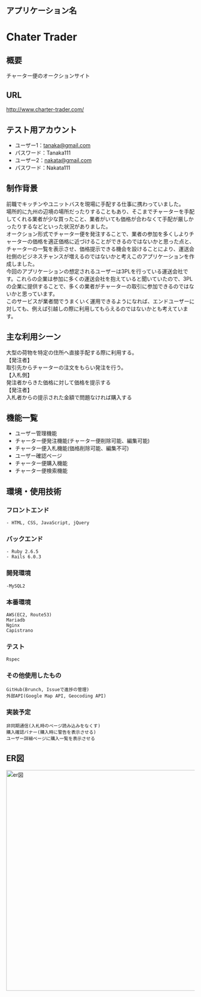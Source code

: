 ## アプリケーション名
 # Chater Trader

## 概要
  チャーター便のオークションサイト

## URL
  http://www.charter-trader.com/
## テスト用アカウント
  - ユーザー1：tanaka@gmail.com  
  - パスワード：Tanaka111  
  - ユーザー2：nakata@gmail.com  
  - パスワード：Nakata111  
## 制作背景
  前職でキッチンやユニットバスを現場に手配する仕事に携わっていました。  
  場所的に九州の辺境の場所だったりすることもあり、そこまでチャーターを手配してくれる業者が少な買ったこと、業者がいても価格が合わなくて手配が厳しかったりするなどといった状況がありました。  
  オークション形式でチャーター便を発注することで、業者の参加を多くしよりチャーターの価格を適正価格に近づけることができるのではないかと思った点と、チャーターの一覧を表示させ、価格提示できる機会を設けることにより、運送会社側のビジネスチャンスが増えるのではないかと考えこのアプリケーションを作成しました。  
  今回のアプリケーションの想定されるユーザーは3PLを行っている運送会社です。これらの企業は参加に多くの運送会社を抱えていると聞いていたので、3PLの企業に提供することで、多くの業者がチャーターの取引に参加できるのではないかと思っています。  
  このサービスが業者間でうまくいく運用できるようになれば、エンドユーザーに対しても、例えば引越しの際に利用してもらえるのではないかとも考えています。  
## 主な利用シーン
  大型の荷物を特定の住所へ直接手配する際に利用する。  
  【発注者】  
    取引先からチャーターの注文をもらい発注を行う。  
  【入札側】  
    発注者からきた価格に対して価格を提示する  
  【発注者】  
    入札者からの提示された金額で問題なければ購入する  

## 機能一覧
  - ユーザー管理機能  
  - チャーター便発注機能(チャーター便削除可能、編集可能)  
  - チャーター便入札機能(価格削除可能、編集不可)  
  - ユーザー確認ページ  
  - チャーター便購入機能  
  - チャーター便検索機能  
## 環境・使用技術  
  ### フロントエンド  
    - HTML, CSS, JavaScript, jQuery
  ### バックエンド
    - Ruby 2.6.5
    - Rails 6.0.3

  ### 開発環境
    -MySQL2
  ### 本番環境
    AWS(EC2, Route53)
    Mariadb
    Nginx
    Capistrano

  ### テスト
    Rspec

  ### その他使用したもの
    GitHub(Brunch, Issueで進捗の管理)
    外部API(Google Map API, Geocoding API)

  ### 実装予定
    非同期通信(入札時のページ読み込みをなくす)
    購入確認バナー(購入時に警告を表示させる)
    ユーザー詳細ページに購入一覧を表示させる

## ER図
<img width="590" alt="er図" src="https://user-images.githubusercontent.com/68809067/100305551-a60f4680-2fe4-11eb-9fa7-ed2dd9935cfe.png">

